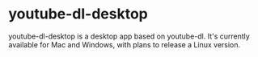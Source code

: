 # youtube-dl-desktop

youtube-dl-desktop is a desktop app based on youtube-dl. It's currently available for Mac and Windows, with plans to release a Linux version.

